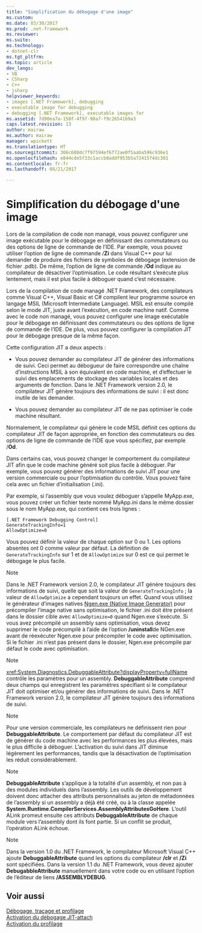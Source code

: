 ```yaml
---
title: "Simplification du débogage d'une image"
ms.custom: 
ms.date: 03/30/2017
ms.prod: .net-framework
ms.reviewer: 
ms.suite: 
ms.technology:
- dotnet-clr
ms.tgt_pltfrm: 
ms.topic: article
dev_langs:
- VB
- CSharp
- C++
- jsharp
helpviewer_keywords:
- images [.NET Framework], debugging
- executable image for debugging
- debugging [.NET Framework], executable images for
ms.assetid: 7d90ea7a-150f-4f97-98a7-f9c26541b9a3
caps.latest.revision: 13
author: mairaw
ms.author: mairaw
manager: wpickett
ms.translationtype: HT
ms.sourcegitcommit: 306c608dc7f97594ef6f72ae0f5aaba596c936e1
ms.openlocfilehash: e844cde5f33c1accb8addf953b5a72415f4dc301
ms.contentlocale: fr-fr
ms.lasthandoff: 08/21/2017

---
```

# <a name="making-an-image-easier-to-debug"></a>Simplification du débogage d'une image
Lors de la compilation de code non managé, vous pouvez configurer une image exécutable pour le débogage en définissant des commutateurs ou des options de ligne de commande de l’IDE. Par exemple, vous pouvez utiliser l’option de ligne de commande /**Zi** dans Visual C++ pour lui demander de produire des fichiers de symboles de débogage (extension de fichier .pdb). De même, l’option de ligne de commande /**Od** indique au compilateur de désactiver l’optimisation. Le code résultant s’exécute plus lentement, mais il est plus facile à déboguer quand c’est nécessaire.  
  
 Lors de la compilation de code managé .NET Framework, des compilateurs comme Visual C++, Visual Basic et C# compilent leur programme source en langage MSIL (Microsoft Intermediate Language). MSIL est ensuite compilé selon le mode JIT, juste avant l’exécution, en code machine natif. Comme avec le code non managé, vous pouvez configurer une image exécutable pour le débogage en définissant des commutateurs ou des options de ligne de commande de l’IDE. De plus, vous pouvez configurer la compilation JIT pour le débogage presque de la même façon.  
  
 Cette configuration JIT a deux aspects :  
  
-   Vous pouvez demander au compilateur JIT de générer des informations de suivi. Ceci permet au débogueur de faire correspondre une chaîne d’instructions MSIL à son équivalent en code machine, et d’effectuer le suivi des emplacements de stockage des variables locales et des arguments de fonction.  Dans le .NET Framework version 2.0, le compilateur JIT génère toujours des informations de suivi : il est donc inutile de les demander.  
  
-   Vous pouvez demander au compilateur JIT de ne pas optimiser le code machine résultant.  
  
 Normalement, le compilateur qui génère le code MSIL définit ces options du compilateur JIT de façon appropriée, en fonction des commutateurs ou des options de ligne de commande de l’IDE que vous spécifiez, par exemple /**Od**.  
  
 Dans certains cas, vous pouvez changer le comportement du compilateur JIT afin que le code machine généré soit plus facile à déboguer. Par exemple, vous pouvez générer des informations de suivi JIT pour une version commerciale ou pour l’optimisation du contrôle. Vous pouvez faire cela avec un fichier d’initialisation (.ini).  
  
 Par exemple, si l’assembly que vous voulez déboguer s’appelle MyApp.exe, vous pouvez créer un fichier texte nommé MyApp.ini dans le même dossier sous le nom MyApp.exe, qui contient ces trois lignes :  
  
```  
[.NET Framework Debugging Control]  
GenerateTrackingInfo=1  
AllowOptimize=0  
```  
  
 Vous pouvez définir la valeur de chaque option sur 0 ou 1. Les options absentes ont 0 comme valeur par défaut. La définition de `GenerateTrackingInfo` sur 1 et de `AllowOptimize` sur 0 est ce qui permet le débogage le plus facile.  
  
> [!NOTE]
>  Dans le .NET Framework version 2.0, le compilateur JIT génère toujours des informations de suivi, quelle que soit la valeur de `GenerateTrackingInfo` ; la valeur de `AllowOptimize` a cependant toujours un effet. Quand vous utilisez le générateur d’images natives [Ngen.exe (Native Image Generator)](../../../docs/framework/tools/ngen-exe-native-image-generator.md) pour précompiler l’image native sans optimisation, le fichier .ini doit être présent dans le dossier cible avec `AllowOptimize=0` quand Ngen.exe s’exécute. Si vous avez précompilé un assembly sans optimisation, vous devez supprimer le code précompilé à l’aide de l’option **/uninstall**de NGen.exe avant de réexécuter Ngen.exe pour précompiler le code avec optimisation. Si le fichier .ini n’est pas présent dans le dossier, Ngen.exe précompile par défaut le code avec optimisation.  
  
> [!NOTE]
>  <xref:System.Diagnostics.DebuggableAttribute?displayProperty=fullName> contrôle les paramètres pour un assembly. **DebuggableAttribute** comprend deux champs qui enregistrent les paramètres spécifiant si le compilateur JIT doit optimiser et/ou générer des informations de suivi. Dans le .NET Framework version 2.0, le compilateur JIT génère toujours des informations de suivi.  
  
> [!NOTE]
>  Pour une version commerciale, les compilateurs ne définissent rien pour **DebuggableAttribute**. Le comportement par défaut du compilateur JIT est de générer du code machine avec les performances les plus élevées, mais le plus difficile à déboguer. L’activation du suivi dans JIT diminue légèrement les performances, tandis que la désactivation de l’optimisation les réduit considérablement.  
  
> [!NOTE]
>  **DebuggableAttribute** s’applique à la totalité d’un assembly, et non pas à des modules individuels dans l’assembly. Les outils de développement doivent donc attacher des attributs personnalisés au jeton de métadonnées de l’assembly si un assembly a déjà été créé, ou à la classe appelée **System.Runtime.CompilerServices.AssemblyAttributesGoHere**. L’outil ALink promeut ensuite ces attributs **DebuggableAttribute** de chaque module vers l’assembly dont ils font partie. Si un conflit se produit, l’opération ALink échoue.  
  
> [!NOTE]
>  Dans la version 1.0 du .NET Framework, le compilateur Microsoft Visual C++ ajoute **DebuggableAttribute** quand les options du compilateur **/clr** et **/Zi** sont spécifiées. Dans la version 1.1 du .NET Framework, vous devez ajouter **DebugabbleAttribute** manuellement dans votre code ou en utilisant l’option de l’éditeur de liens **/ASSEMBLYDEBUG**.  
  
## <a name="see-also"></a>Voir aussi  
 [Débogage, traçage et profilage](../../../docs/framework/debug-trace-profile/index.md)   
 [Activation du débogage JIT-attach](../../../docs/framework/debug-trace-profile/enabling-jit-attach-debugging.md)   
 [Activation du profilage](http://msdn.microsoft.com/en-us/3b669676-f0e0-4ebf-8674-68986dd2020d)

